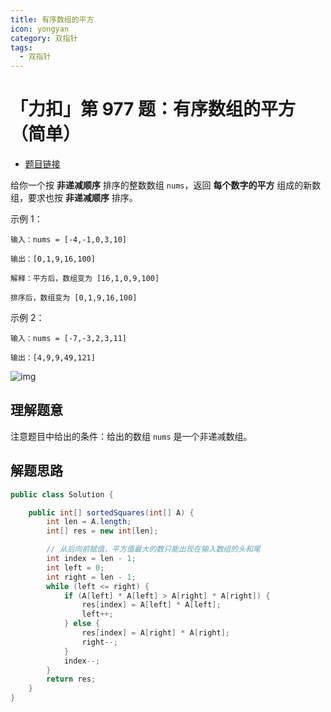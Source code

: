 ```yaml
---
title: 有序数组的平方
icon: yongyan
category: 双指针
tags:
  - 双指针
---
```



# 「力扣」第 977 题：有序数组的平方（简单）

+ [题目链接](https://leetcode-cn.com/problems/squares-of-a-sorted-array/)

给你一个按 **非递减顺序** 排序的整数数组 `nums`，返回 **每个数字的平方** 组成的新数组，要求也按 **非递减顺序** 排序。

示例 1：

```
输入：nums = [-4,-1,0,3,10]

输出：[0,1,9,16,100]

解释：平方后，数组变为 [16,1,0,9,100]

排序后，数组变为 [0,1,9,16,100]
```

示例 2：

```
输入：nums = [-7,-3,2,3,11]

输出：[4,9,9,49,121]
```

![img](https://tva1.sinaimg.cn/large/008i3skNgy1gu5ou27u5kj60na0bqmxm02.jpg)

## 理解题意

注意题目中给出的条件：给出的数组 `nums` 是一个非递减数组。

## 解题思路

```java
public class Solution {

    public int[] sortedSquares(int[] A) {
        int len = A.length;
        int[] res = new int[len];

        // 从后向前赋值，平方值最大的数只能出现在输入数组的头和尾
        int index = len - 1;
        int left = 0;
        int right = len - 1;
        while (left <= right) {
            if (A[left] * A[left] > A[right] * A[right]) {
                res[index] = A[left] * A[left];
                left++;
            } else {
                res[index] = A[right] * A[right];
                right--;
            }
            index--;
        }
        return res;
    }
}
```

